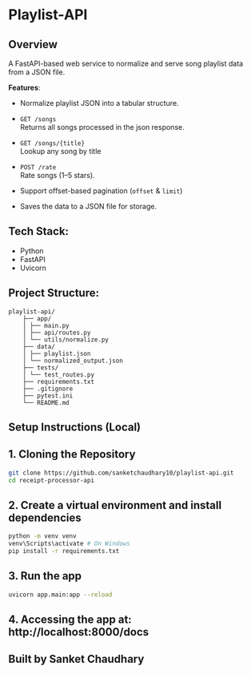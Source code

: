 # Playlist-API

## Overview
A FastAPI-based web service to normalize and serve song playlist data from a JSON file.

**Features**:
- Normalize playlist JSON into a tabular structure.

- `GET /songs`  
  Returns all songs processed in the json response.

- `GET /songs/{title}`  
  Lookup any song by title

- `POST /rate`  
  Rate songs (1–5 stars).

- Support offset-based pagination (`offset` & `limit`)

- Saves the data to a JSON file for storage.

## Tech Stack:
- Python
- FastAPI
- Uvicorn

## Project Structure:

```plaintext
playlist-api/
    ├── app/
    │ ├── main.py
    │ ├── api/routes.py
    │ └── utils/normalize.py
    ├── data/
    │ ├── playlist.json
    │ └── normalized_output.json
    ├── tests/
    │ └── test_routes.py
    ├── requirements.txt
    ├── .gitignore
    ├── pytest.ini
    └── README.md
```

## Setup Instructions (Local)

## 1. Cloning the Repository
```bash
git clone https://github.com/sanketchaudhary10/playlist-api.git
cd receipt-processor-api
```

## 2. Create a virtual environment and install dependencies
```bash
python -m venv venv
venv\Scripts\activate # On Windows
pip install -r requirements.txt
```

## 3. Run the app
```bash
uvicorn app.main:app --reload
```

## 4. Accessing the app at: http://localhost:8000/docs

## Built by Sanket Chaudhary